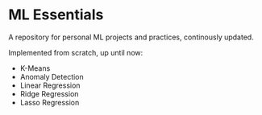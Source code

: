 # ML Essentials

A repository for personal ML projects and practices, continously updated.

Implemented from scratch, up until now:
  - K-Means
  - Anomaly Detection
  - Linear Regression
  - Ridge Regression
  - Lasso Regression
